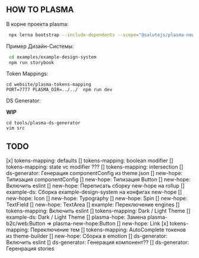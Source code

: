 ## HOW TO PLASMA

В корне проекта plasma:

```sh
 npx lerna bootstrap --include-dependents --scope="@salutejs/plasma-new-hope"
```

Пример Дизайн-Системы:

```sh
 cd examples/example-design-system
 npm run storybook
```

Token Mappings:

```
cd website/plasma-tokens-mapping
PORT=7777 PLASMA_DIR=../../  npm run dev
```

DS Generator:

**WIP**

```
cd tools/plasma-ds-generator
vim src
```

## TODO

[x] tokens-mapping: defaults
[] tokens-mapping: boolean modifier
[] tokens-mapping: state vc modifier ???
[] tokens-mapping: intersection
[] ds-generator: Генерация componentConfig из theme.json
[] new-hope: Типизация componentConfig
[] new-hope: Типизация Button
[] new-hope: Включить eslint
[] new-hope: Переписать сборку new-hope на rollup
[] example-ds: Сборка example-design-system на конфигах new-hope
[] new-hope: Icon
[] new-hope: Typography
[] new-hope: Spin
[] new-hope: TextField
[] new-hope: TextArea
[] example: Переключение engines
[] tokens-mapping: Включить eslint
[] tokens-mapping: Dark / Light Theme
[] example-ds: Dark / Light Theme
[] plasma-hope: Замена plasma-b2c/web:Button => plasma-new-hope:Button
[] new-hope: Link
[x] tokens-mapping: Переключение тем
[] tokens-mapping: AutoComplete токенов из theme-builder
[] new-hope: Сборка в emotion
[] ds-generator: Включить eslint
[] ds-generator: Генерация компонент??
[] ds-generator: Геренрация stories
